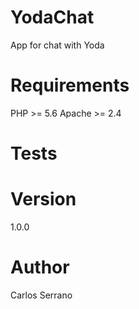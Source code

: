 # YodaChat

App for chat with Yoda


# Requirements
PHP >= 5.6
Apache >= 2.4

# Tests

# Version
1.0.0

# Author

Carlos Serrano

